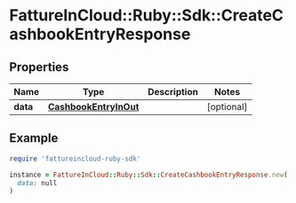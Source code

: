 # FattureInCloud::Ruby::Sdk::CreateCashbookEntryResponse

## Properties

| Name | Type | Description | Notes |
| ---- | ---- | ----------- | ----- |
| **data** | [**CashbookEntryInOut**](CashbookEntryInOut.md) |  | [optional] |

## Example

```ruby
require 'fattureincloud-ruby-sdk'

instance = FattureInCloud::Ruby::Sdk::CreateCashbookEntryResponse.new(
  data: null
)
```


